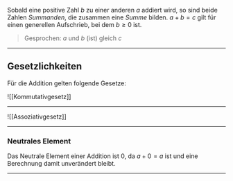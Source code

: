 Sobald eine positive Zahl $b$ zu einer anderen $a$ addiert wird, so sind beide Zahlen *Summanden*, die zusammen eine *Summe* bilden.
$a+b=c$ gilt für einen generellen Aufschrieb, bei dem $b\geq0$ ist.
>Gesprochen: $a$ und $b$ (ist) gleich $c$
---
## Gesetzlichkeiten
Für die Addition gelten folgende Gesetze:

![[Kommutativgesetz]]

---
![[Assoziativgesetz]]

---
### Neutrales Element
Das Neutrale Element einer Addition ist $0$, da $a+0=a$ ist und eine Berechnung damit unverändert bleibt.

---